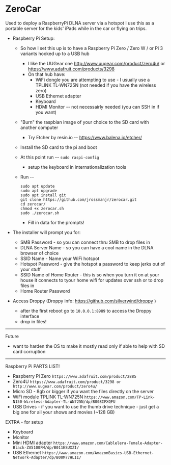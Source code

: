 # ZeroCar
Used to deploy a RaspberryPi DLNA server via a hotspot
I use this as a portable server for the kids' iPads while in the car or flying on trips. 
    
- Raspberry Pi Setup:
    - So how I set this up is to have a Raspberry Pi Zero / Zero W / or Pi 3 variants hooked up to a USB hub
        - I like the UUGear one http://www.uugear.com/product/zero4u/ or https://www.adafruit.com/products/3298
        - On that hub have: 
            - WiFi dongle you are attempting to use - I usually use a TPLINK TL-WN725N (not needed if you have the wireless zero)
            - USB Ethernet adapter
            - Keyboard
            - HDMI Monitor -- not necessairly needed (you can SSH in if you want)
            
    - "Burn" the raspbian image of your choice to the SD card with another computer
        - Try Etcher by resin.io -- https://www.balena.io/etcher/
    
    - Install the SD card to the pi and boot
    
    - At this point run -- `sudo raspi-config`
        - setup the keyboard in internationalization tools 
    
    - Run -- 
        ```
        sudo apt update
        sudo apt upgrade
        sudo apt install git
        git clone https://github.com/jrossmanjr/zerocar.git
        cd zerocar/
        chmod +x zerocar.sh
        sudo ./zerocar.sh
        ```
        - Fill in data for the prompts!
    
     
- The installer will prompt you for:
    - SMB Password - so you can connect thru SMB to drop files in 
    - DLNA Server Name - so you can have a cool name in the DLNA browser of choice
    - SSID Name - Name your WiFi hotspot
    - Hotspot Password - give the hotspot a password to keep jerks out of your stuff
    - SSID Name of Home Router - this is so when you turn it on at your house it connects to tyour home wifi for updates over ssh or to drop files in 
    - Home Router Password

- Access Droppy (Droppy info: https://github.com/silverwind/droppy )
    - after the first reboot go to ``` 10.0.0.1:8989 ``` to access the Droppy interface
    - drop in files!
    
-------------------------------------------------------------------------------------------------------------------------
Future
- want to harden the OS to make it mostly read only if able to help with SD card corruption



-------------------------------------------------------------------------------------------------------------------------
Raspberry Pi PARTS LIST!
- Raspberry Pi Zero ```https://www.adafruit.com/product/2885 ```
- Zero4U ``` https://www.adafruit.com/product/3298 or http://www.uugear.com/product/zero4u/ ```
- Micro SD - 8gb or bigger if you want the files directly on the server
- WiFi module TPLINK TL-WN725N ``` https://www.amazon.com/TP-Link-N150-Wireless-Adapter-TL-WN725N/dp/B008IFXQFU ```
- USB Drives - if you want to use the thumb drive technique - just get a big one for all your shows and movies (~128 GB)

EXTRA - for setup
- Keyboard
- Monitor 
- Mini HDMI adapter ``` https://www.amazon.com/Cablelera-Female-Adapter-Black-ZA5100FM/dp/B011ESUXZI/ ```
- USB Ethernet ``` https://www.amazon.com/AmazonBasics-USB-Ethernet-Network-Adapter/dp/B00M77HLII/ ```
